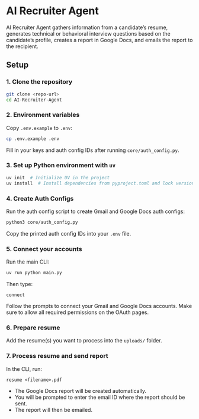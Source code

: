 # AI Recruiter Agent

AI Recruiter Agent gathers information from a candidate’s resume, generates technical or behavioral interview questions based on the candidate’s profile, creates a report in Google Docs, and emails the report to the recipient.

## Setup

### 1. Clone the repository

```bash
git clone <repo-url>
cd AI-Recruiter-Agent
```

### 2. Environment variables

Copy `.env.example` to `.env`:

```bash
cp .env.example .env
```

Fill in your keys and auth config IDs after running `core/auth_config.py`.

### 3. Set up Python environment with `uv`

```bash
uv init  # Initialize UV in the project
uv install  # Install dependencies from pyproject.toml and lock versions
```

### 4. Create Auth Configs

Run the auth config script to create Gmail and Google Docs auth configs:

```bash
python3 core/auth_config.py
```

Copy the printed auth config IDs into your `.env` file.

### 5. Connect your accounts

Run the main CLI:

```bash
uv run python main.py
```

Then type:

```text
connect
```

Follow the prompts to connect your Gmail and Google Docs accounts. Make sure to allow all required permissions on the OAuth pages.

### 6. Prepare resume

Add the resume(s) you want to process into the `uploads/` folder.

### 7. Process resume and send report

In the CLI, run:

```text
resume <filename>.pdf
```

- The Google Docs report will be created automatically.
- You will be prompted to enter the email ID where the report should be sent.
- The report will then be emailed.
